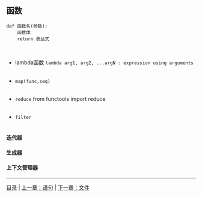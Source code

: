 ## 函数


```
def 函数名(参数):
    函数体
    return 表达式
```

<br>

* lambda函数 `lambda arg1, arg2, ...argN : expression using arguments`
<br><br>

* `map(func,seq)`
<br><br>

* `reduce` from functools import reduce
<br><br>

* `filter`
<br><br>


#### 迭代器

#### 生成器

#### 上下文管理器


-----

[目录](https://github.com/ykqmain/Learning-Python-with-Git) | [上一章：语句](https://github.com/ykqmain/Learning-Python-with-Git/blob/master/text/2.md) | [下一章：文件](https://github.com/ykqmain/Learning-Python-with-Git/blob/master/text/4.md)
